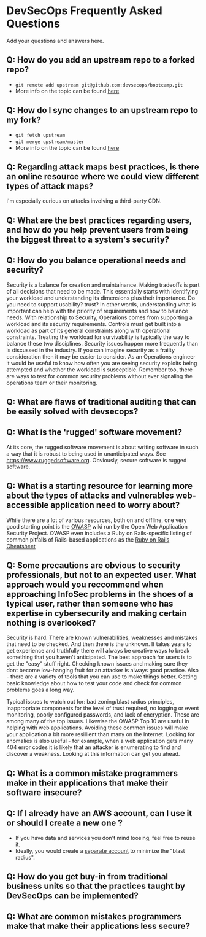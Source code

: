 # DevSecOps Frequently Asked Questions

Add your questions and answers here.

## Q: How do you add an upstream repo to a forked repo?
* `git remote add upstream git@github.com:devsecops/bootcamp.git`
* More info on the topic can be found [here](https://help.github.com/articles/configuring-a-remote-for-a-fork/)

## Q: How do I sync changes to an upstream repo to my fork?
* `git fetch upstream`
* `git merge upstream/master`
* More info on the topic can be found [here](https://help.github.com/articles/syncing-a-fork/)

## Q: Regarding attack maps best practices, is there an online resource where we could view different types of attack maps?  
I'm especially curious on attacks involving a third-party CDN.

## Q: What are the best practices regarding users, and how do you help prevent users from being the biggest threat to a system's security?

## Q: How do you balance operational needs and security?
Security is a balance for creation and maintainance.  Making tradeoffs is part of all decisions that need to be made.  This essentially starts with identifying your workload and understanding its dimensions plus their importance.  Do you need to support usability? trust? In other words, understanding what is important can help with the priority of requirements and how to balance needs.  With relationship to Security, Operations comes from supporting a workload and its security requirements.  Controls must get built into a workload as part of its general constraints along with operational constraints.  Treating the workload for survivability is typically the way to balance these two disciplines.  Security issues happen more frequently than is discussed in the industry.  If you can imagine security as a frailty consideration then it may be easier to consider. As an Operations engineer it would be useful to know how often you are seeing security exploits being attempted and whether the workload is susceptible.  Remember too, there are ways to test for common security problems without ever signaling the operations team or their monitoring.  

## Q: What are flaws of traditional auditing that can be easily solved with devsecops?

## Q: What is the 'rugged' software movement?
At its core, the rugged software movement is about writing software in such a way that it is robust to being used in unanticipated ways.  See https://www.ruggedsoftware.org.  Obviously, secure software is rugged software.

## Q: What is a starting resource for learning more about the types of attacks and vulnerables web-accessible application need to worry about?
While there are a lot of various resources, both on and offline, one very good starting point is the [OWASP](https://www.owasp.org) wiki run by the Open Web Application Security Project.
OWASP even includes a Ruby on Rails-specific listing of common pitfalls of Rails-based applications as the [Ruby on Rails Cheatsheet](https://www.owasp.org/index.php/Ruby_on_Rails_Cheatsheet)

## Q: Some precautions are obvious to security professionals, but not to an expected user. What approach would you reccommend when approaching InfoSec problems in the shoes of a typical user, rather than someone who has expertise in cybersecurity and making certain nothing is overlooked?
Security is hard.  There are known vulnerabilities, weaknesses and mistakes that need to be checked.  And then there is the unknown.  It takes years to get experience and truthfully there will always be creative ways to break something that you haven't anticipated.  The best approach for users is to get the "easy" stuff right.  Checking known issues and making sure they dont become low-hanging fruit for an attacker is always good practice.  Also - there are a variety of tools that you can use to make things better.  Getting basic knowledge about how to test your code and check for common problems goes a long way.

Typical issues to watch out for: bad zoning/blast radius principles, inappropriate components for the level of trust required, no logging or event monitoring, poorly configured passwords, and lack of encryption.  These are among many of the top issues.  Likewise the OWASP Top 10 are useful in helping with web applications.  Avoiding these common issues will make your application a bit more resillient than many on the Internet.  Looking for anomalies is also useful - for example, when a web application gets many 404 error codes it is likely that an attacker is enumerating to find and discover a weakness.  Looking at this information can get you ahead.

## Q: What is a common mistake programmers make in their applications that make their software insecure?

## Q: If I already have an AWS account, can I use it or should I create a new one ?
* If you have data and services you don't mind loosing, feel free to reuse it. 
* Ideally, you would create a [separate account](http://docs.aws.amazon.com/awsaccountbilling/latest/aboutv2/con-bill-tasks.html) to minimize the "blast radius".

## Q: How do you get buy-in from traditional business units so that the practices taught by DevSecOps can be implemented?

## Q: What are common mistakes programmers make that make their applications less secure?



